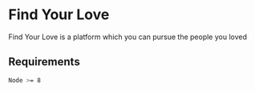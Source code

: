 # Find Your Love

Find Your Love is a platform which you can pursue the people you loved

## Requirements

```bash
Node >= 8
```
